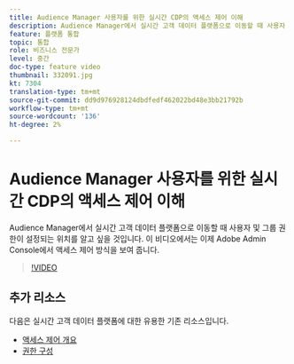 ```yaml
---
title: Audience Manager 사용자를 위한 실시간 CDP의 액세스 제어 이해
description: Audience Manager에서 실시간 고객 데이터 플랫폼으로 이동할 때 사용자 및 그룹 권한이 설정되는 위치를 알고 싶을 것입니다. 이 비디오에서는 이제 Adobe Admin Console에서 액세스 제어 방식을 보여 줍니다.
feature: 플랫폼 통합
topic: 통합
role: 비즈니스 전문가
level: 중간
doc-type: feature video
thumbnail: 332091.jpg
kt: 7304
translation-type: tm+mt
source-git-commit: dd9d976928124dbdfedf462022bd48e3bb21792b
workflow-type: tm+mt
source-wordcount: '136'
ht-degree: 2%

---
```



# Audience Manager 사용자를 위한 실시간 CDP의 액세스 제어 이해

Audience Manager에서 실시간 고객 데이터 플랫폼으로 이동할 때 사용자 및 그룹 권한이 설정되는 위치를 알고 싶을 것입니다. 이 비디오에서는 이제 Adobe Admin Console에서 액세스 제어 방식을 보여 줍니다.

>[!VIDEO](https://video.tv.adobe.com/v/332091/?quality=12&learn=on)

## 추가 리소스

다음은 실시간 고객 데이터 플랫폼에 대한 유용한 기존 리소스입니다.

* [액세스 제어 개요](https://experienceleague.adobe.com/docs/experience-platform/access-control/home.html?lang=en#access-control-hierarchy-and-workflow)
* [권한 구성](https://experienceleague.adobe.com/docs/platform-learn/getting-started-for-data-architects-and-data-engineers/configure-permissions.html?lang=en)
